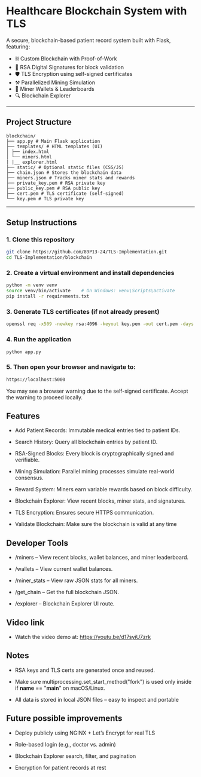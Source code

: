 # Healthcare Blockchain System with TLS

A secure, blockchain-based patient record system built with Flask, featuring:

- ⛓️ Custom Blockchain with Proof-of-Work
- 🔐 RSA Digital Signatures for block validation
- 🛡️ TLS Encryption using self-signed certificates
- ⚒️ Parallelized Mining Simulation
- 🧮 Miner Wallets & Leaderboards
- 🔍 Blockchain Explorer

---

## Project Structure
```
blockchain/
├── app.py # Main Flask application
├── templates/ # HTML templates (UI)
│ ├── index.html
│ └── miners.html
| |__ explorer.html
├── static/ # Optional static files (CSS/JS)
├── chain.json # Stores the blockchain data
├── miners.json # Tracks miner stats and rewards
├── private_key.pem # RSA private key
├── public_key.pem # RSA public key
├── cert.pem # TLS certificate (self-signed)
└── key.pem # TLS private key
```

---

## Setup Instructions

### 1. Clone this repository

```bash
git clone https://github.com/89P13-24/TLS-Implementation.git
cd TLS-Implementation/blockchain
```

### 2. Create a virtual environment and install dependencies
```bash
python -m venv venv
source venv/bin/activate    # On Windows: venv\Scripts\activate
pip install -r requirements.txt
```

### 3. Generate TLS certificates (if not already present)
```bash
openssl req -x509 -newkey rsa:4096 -keyout key.pem -out cert.pem -days 365 -nodes
```

### 4. Run the application
```bash
python app.py
```
### 5. Then open your browser and navigate to:

```bash
https://localhost:5000
```

 You may see a browser warning due to the self-signed certificate. Accept the warning to proceed locally.

## Features
- Add Patient Records: Immutable medical entries tied to patient IDs.

- Search History: Query all blockchain entries by patient ID.

- RSA-Signed Blocks: Every block is cryptographically signed and verifiable.

- Mining Simulation: Parallel mining processes simulate real-world consensus.

- Reward System: Miners earn variable rewards based on block difficulty.

- Blockchain Explorer: View recent blocks, miner stats, and signatures.

- TLS Encryption: Ensures secure HTTPS communication.

- Validate Blockchain: Make sure the blockchain is valid at any time
  
## Developer Tools

- /miners – View recent blocks, wallet balances, and miner leaderboard.

- /wallets – View current wallet balances.

- /miner_stats – View raw JSON stats for all miners.

- /get_chain – Get the full blockchain JSON.

- /explorer – Blockchain Explorer UI route.

## Video link

- Watch the video demo at: https://youtu.be/d17syiU7zrk

##  Notes
- RSA keys and TLS certs are generated once and reused.

- Make sure multiprocessing.set_start_method("fork") is used only inside if __name__ == "__main__" on macOS/Linux.

- All data is stored in local JSON files – easy to inspect and portable

## Future possible improvements

- Deploy publicly using NGINX + Let’s Encrypt for real TLS

- Role-based login (e.g., doctor vs. admin)

- Blockchain Explorer search, filter, and pagination

- Encryption for patient records at rest







